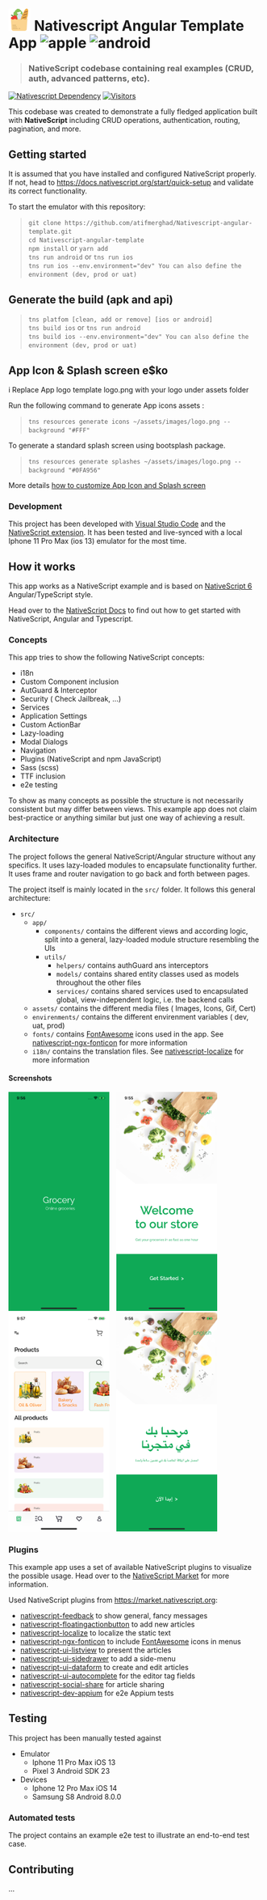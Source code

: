 # <img src="icon.png" height="44" width="44"/> Nativescript Angular Template App ![apple](https://cdn3.iconfinder.com/data/icons/picons-social/57/16-apple-32.png) ![android](https://cdn4.iconfinder.com/data/icons/logos-3/228/android-32.png)

> ### NativeScript codebase containing real examples (CRUD, auth, advanced patterns, etc).

[![Nativescript Dependency](https://img.shields.io/npm/dependency-version/nativescript-windowed-modal/dev/@nativescript/core)](https://www.npmjs.com/package/@nativescript/core)
[![Visitors](https://visitor-badge.glitch.me/badge?page_id=atifmerghad.Nativescript-angular-template)](https://github.com/atifmerghad/Nativescript-angular-template)

This codebase was created to demonstrate a fully fledged application built with **NativeScript** including CRUD operations, authentication, routing, pagination, and more.

## Getting started

It is assumed that you have installed and configured NativeScript properly. If not, head to https://docs.nativescript.org/start/quick-setup and validate its correct functionality.

To start the emulator with this repository:

> `git clone https://github.com/atifmerghad/Nativescript-angular-template.git`  
> `cd Nativescript-angular-template`  
> `npm install` or `yarn add`  
> `tns run android` or `tns run ios`  
> `tns run ios --env.environment="dev" You can also define the environment (dev, prod or uat)`

## Generate the build (apk and api)

> `tns platfom [clean, add or remove] [ios or android]`  
> `tns build ios` or `tns run android`  
> `tns build ios --env.environment="dev" You can also define the environment (dev, prod or uat)`

## App Icon & Splash screen e\$ko

i
Replace App logo template logo.png with your logo under assets folder

Run the following command to generate App icons assets :

> `tns resources generate icons ~/assets/images/logo.png --background "#FFF"`

To generate a standard splash screen using bootsplash package.

> `tns resources generate splashes ~/assets/images/logo.png --background "#0FA956"`

More details [how to customize App Icon and Splash screen](https://docs.nativescript.org/tooling/docs-cli/project/configuration/resources/resources-generate-icons)

### Development

This project has been developed with [Visual Studio Code](https://code.visualstudio.com/) and the [NativeScript extension](https://www.nativescript.org/nativescript-for-visual-studio-code). It has been tested and live-synced with a local Iphone 11 Pro Max (ios 13) emulator for the most time.

## How it works

This app works as a NativeScript example and is based on [NativeScript 6](https://nativescript.org) Angular/TypeScript style.

Head over to the [NativeScript Docs](https://docs.nativescript.org/angular/start/introduction) to find out how to get started with NativeScript, Angular and Typescript.

### Concepts

This app tries to show the following NativeScript concepts:

- i18n
- Custom Component inclusion
- AutGuard & Interceptor
- Security ( Check Jailbreak, ...)
- Services
- Application Settings
- Custom ActionBar
- Lazy-loading
- Modal Dialogs
- Navigation
- Plugins (NativeScript and npm JavaScript)
- Sass (scss)
- TTF inclusion
- e2e testing

To show as many concepts as possible the structure is not necessarily consistent but may differ between views. This example app does not claim best-practice or anything similar but just one way of achieving a result.

### Architecture

The project follows the general NativeScript/Angular structure without any specifics. It uses lazy-loaded modules to encapsulate functionality further. It uses frame and router navigation to go back and forth between pages.

The project itself is mainly located in the `src/` folder. It follows this general architecture:

- `src/`
  - `app/`
    - `components/` contains the different views and according logic, split into a general, lazy-loaded module structure resembling the UIs
    - `utils/`
      - `helpers/` contains authGuard ans interceptors
      - `models/` contains shared entity classes used as models throughout the other files
      - `services/` contains shared services used to encapsulated global, view-independent logic, i.e. the backend calls
  - `assets/` contains the different media files ( Images, Icons, Gif, Cert)
  - `envirenments/` contains the different envirenment variables ( dev, uat, prod)
  - `fonts/` contains [FontAwesome](https://fontawesome.com/v4.7.0/) icons used in the app. See [nativescript-ngx-fonticon](https://market.nativescript.org/plugins/nativescript-ngx-fonticon) for more information
  - `i18n/` contains the translation files. See [nativescript-localize](https://market.nativescript.org/plugins/nativescript-localize) for more information

#### Screenshots

<img width="200px" src='./src/assets/screens/splash.png' style="margin-right: 10px;"></img>
<img width="200px" src='src/assets/screens/screen2.png' style="margin-right: 10px;"></img>
<img width="200px" src='src/assets/screens/screen3.png' style="margin-right: 10px;"></img>
<img width="200px" src='src/assets/screens/screen2-ar.png'></img>

### Plugins

This example app uses a set of available NativeScript plugins to visualize the possible usage. Head over to the [NativeScript Market](https://market.nativescript.org/) for more information.

Used NativeScript plugins from https://market.nativescript.org:

- [nativescript-feedback](https://market.nativescript.org/plugins/nativescript-feedback) to show general, fancy messages
- [nativescript-floatingactionbutton](https://market.nativescript.org/plugins/nativescript-floatingactionbutton) to add new articles
- [nativescript-localize](https://market.nativescript.org/plugins/nativescript-localize) to localize the static text
- [nativescript-ngx-fonticon](https://market.nativescript.org/plugins/nativescript-ngx-fonticon) to include [FontAwesome](https://fontawesome.com/) icons in menus
- [nativescript-ui-listview](https://market.nativescript.org/plugins/nativescript-ui-listview) to present the articles
- [nativescript-ui-sidedrawer](https://market.nativescript.org/plugins/nativescript-ui-sidedrawer) to add a side-menu
- [nativescript-ui-dataform](https://market.nativescript.org/plugins/nativescript-ui-dataform) to create and edit articles
- [nativescript-ui-autocomplete](https://market.nativescript.org/plugins/nativescript-ui-autocomplete) for the editor tag fields
- [nativescript-social-share](https://market.nativescript.org/plugins/nativescript-social-share) for article sharing
- [nativescript-dev-appium](https://market.nativescript.org/plugins/nativescript-dev-appium) for e2e Appium tests

## Testing

This project has been manually tested against

- Emulator
  - Iphone 11 Pro Max iOS 13
  - Pixel 3 Android SDK 23
- Devices
  - Iphone 12 Pro Max iOS 14
  - Samsung S8 Android 8.0.0

### Automated tests

The project contains an example e2e test to illustrate an end-to-end test case.

## Contributing

...
